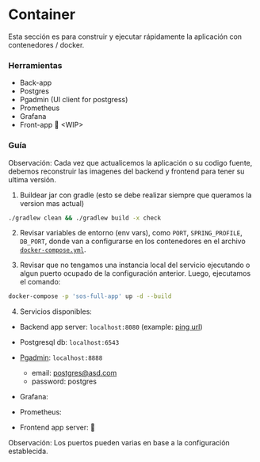 # Container

Esta sección es para construir y ejecutar rápidamente la aplicación con contenedores / docker.

### Herramientas

- Back-app
- Postgres
- Pgadmin (UI client for postgress)
- Prometheus
- Grafana
- Front-app :construction: \<WIP> 


### Guía

Observación: Cada vez que actualicemos la aplicación o su codigo fuente, debemos reconstruir las imagenes del backend y frontend para tener su ultima versión.

1. Buildear jar con gradle (esto se debe realizar siempre que queramos la version mas actual)
```bash
./gradlew clean && ./gradlew build -x check
```

2. Revisar variables de entorno (env vars), como `PORT`, `SPRING_PROFILE`, `DB_PORT`, donde van a configurarse en los contenedores en el archivo [`docker-compose.yml`](/docs/container/docker-compose.yml).

3. Revisar que no tengamos una instancia local del servicio ejecutando o algun puerto ocupado de la configuración anterior. Luego, ejecutamos el comando:
```bash
docker-compose -p 'sos-full-app' up -d --build
```

4. Servicios disponibles:

- Backend app server: `localhost:8080` (example: [ping url](http://localhost:8080/ping))
- Postgresql db: `localhost:6543`
- [Pgadmin](http://localhost:8888): `localhost:8888`
    - email: postgres@asd.com
    - password: postgres

- Grafana:
- Prometheus: 
- Frontend app server: :construction:

Observación: Los puertos pueden varias en base a la configuración establecida.